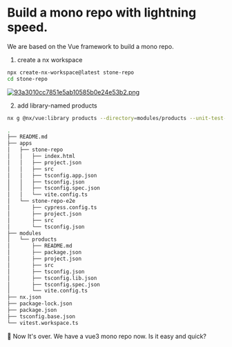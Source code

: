 # Build a mono repo with lightning speed.

We are based on the Vue framework to build a mono repo.


1. create a nx workspace

```bash
npx create-nx-workspace@latest stone-repo
cd stone-repo
```

[![93a3010cc7851e5ab10585b0e24e53b2.png](https://s1.imagehub.cc/images/2024/03/19/93a3010cc7851e5ab10585b0e24e53b2.png)](https://www.imagehub.cc/image/12D2w7)

2. add library-named products

```bash
nx g @nx/vue:library products --directory=modules/products --unit-test-runner=vitest --bundler=vite
```

```bash
.
├── README.md
├── apps
│   ├── stone-repo
│   │   ├── index.html
│   │   ├── project.json
│   │   ├── src
│   │   ├── tsconfig.app.json
│   │   ├── tsconfig.json
│   │   ├── tsconfig.spec.json
│   │   └── vite.config.ts
│   └── stone-repo-e2e
│       ├── cypress.config.ts
│       ├── project.json
│       ├── src
│       └── tsconfig.json
├── modules
│   └── products
│       ├── README.md
│       ├── package.json
│       ├── project.json
│       ├── src
│       ├── tsconfig.json
│       ├── tsconfig.lib.json
│       ├── tsconfig.spec.json
│       └── vite.config.ts
├── nx.json
├── package-lock.json
├── package.json
├── tsconfig.base.json
└── vitest.workspace.ts
```

🤣 Now It's over. We have a vue3 mono repo now. Is it easy and quick?
